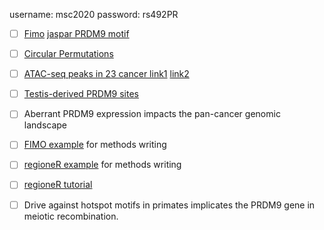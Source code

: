 username: msc2020
password: rs492PR
 - [ ] [Fimo](http://meme-suite.org/doc/fimo.html) [jaspar PRDM9 motif](http://jaspar.genereg.net/matrix/UN0260.1/)
 - [ ] [Circular Permutations](https://www.ncbi.nlm.nih.gov/pmc/articles/PMC4708104/)
 - [ ] [ATAC-seq peaks in 23 cancer link1](https://xenabrowser.net/datapages/?cohort=GDC%20Pan-Cancer%20(PANCAN)&removeHub=https%3A%2F%2Fxena.treehouse.gi.ucsc.edu%3A443) [link2](https://gdc.cancer.gov/about-data/publications/ATACseq-AWG)  
 - [ ] [Testis-derived PRDM9 sites](https://www.ncbi.nlm.nih.gov/geo/query/acc.cgi?acc=GSE59836)
 - [ ] Aberrant PRDM9 expression impacts the pan-cancer genomic landscape
 
 - [ ] [FIMO example](https://journals.plos.org/plosgenetics/article?id=10.1371/journal.pgen.1006207) for methods writing
 
 - [ ] [regioneR example](https://genomebiology.biomedcentral.com/articles/10.1186/s13059-018-1483-4) for methods writing
 
 - [ ] [regioneR tutorial](https://bioconductor.org/packages/3.11/bioc/vignettes/regioneR/inst/doc/regioneR.html#introduction)
 - [ ] Drive against hotspot motifs in primates implicates the PRDM9 gene in meiotic recombination.

 
<!--stackedit_data:
eyJoaXN0b3J5IjpbLTY4MzkwMDg4XX0=
-->